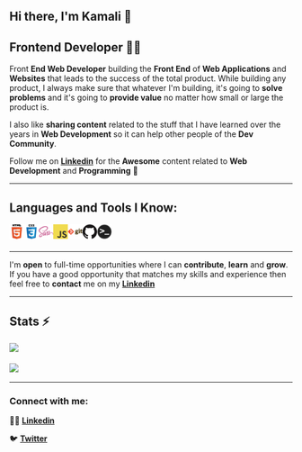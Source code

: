 
## Hi there, I'm Kamali 👋

## Frontend Developer 👨‍💻 
Front **End Web Developer** building the **Front End** of **Web Applications** and **Websites** that leads to the success of the total product.
While building any product, I always make sure that whatever I'm building, it's going to **solve problems** and it's going to **provide value** no matter how small or large the product is.

I also like **sharing content** related to the stuff that I have learned over the years in **Web Development** so it can help other people of the **Dev Community**.

Follow me on **[Linkedin](https://www.linkedin.com/in/keron-williams/)** for the **Awesome** content related to **Web Development** and **Programming** 🚀

---

## **Languages and Tools I Know**:


<img align="left" alt="HTML5" width="26px" src="https://raw.githubusercontent.com/github/explore/80688e429a7d4ef2fca1e82350fe8e3517d3494d/topics/html/html.png" />
<img align="left" alt="CSS3" width="26px" src="https://raw.githubusercontent.com/github/explore/80688e429a7d4ef2fca1e82350fe8e3517d3494d/topics/css/css.png" /> 
<img align="left" alt="Sass" width="26px" src="https://raw.githubusercontent.com/github/explore/80688e429a7d4ef2fca1e82350fe8e3517d3494d/topics/sass/sass.png" />
<img align="left" alt="JavaScript" width="26px" src="https://raw.githubusercontent.com/github/explore/80688e429a7d4ef2fca1e82350fe8e3517d3494d/topics/javascript/javascript.png" /> 
<!-- <img align="left" alt="React" width="26px" src="https://raw.githubusercontent.com/github/explore/80688e429a7d4ef2fca1e82350fe8e3517d3494d/topics/react/react.png" />  -->

<img align="left" alt="Git" width="26px" src="https://raw.githubusercontent.com/github/explore/80688e429a7d4ef2fca1e82350fe8e3517d3494d/topics/git/git.png" />
<img align="left" alt="GitHub" width="26px" src="https://raw.githubusercontent.com/github/explore/78df643247d429f6cc873026c0622819ad797942/topics/github/github.png" />
<img align="left" alt="Terminal" width="26px" src="https://raw.githubusercontent.com/github/explore/80688e429a7d4ef2fca1e82350fe8e3517d3494d/topics/terminal/terminal.png" />

<br />
<br />

---

<!-- Feel free to visit my website **[]()** to explore some of my recent **projects** and find more about me. -->

I'm **open** to full-time opportunities where I can **contribute**, **learn** and **grow**. If you have a good opportunity that matches my skills and experience then feel free to **contact** me on my **[Linkedin](https://www.linkedin.com/in/keron-williams/)** 
<!-- or my **[Website]()**. -->


---

## **Stats** ⚡
 <img
    src="https://github-readme-stats.vercel.app/api?username=ikeronx&show_icons=true&theme=react&&hide_border=true"
  />
  <br />
  <br />
  <img
    src="https://github-readme-streak-stats.herokuapp.com/?user=ikeronx&&theme=react&&hide_border=true"
  />

---

### Connect with me:


👨‍💼 **[Linkedin](https://www.linkedin.com/in/keron-williams/)**

🐦 **[Twitter](https://twitter.com/kam_senpaii)**

<!-- 🌎 **[Website]()** -->
 
